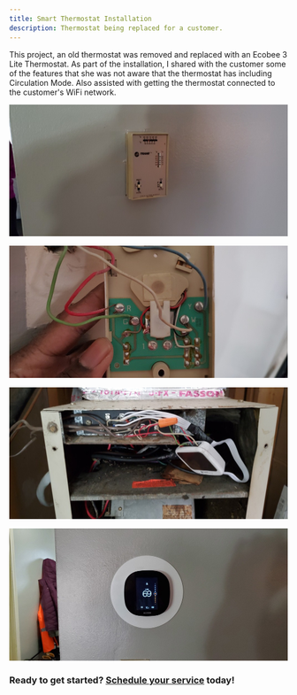 ```yaml
---
title: Smart Thermostat Installation
description: Thermostat being replaced for a customer.
---
```


This project, an old thermostat was removed and replaced with an Ecobee 3 Lite Thermostat. As part of the 
installation, I shared with the customer some of the features that she was not aware that the thermostat
has including Circulation Mode. Also assisted with getting the thermostat connected to the customer's 
WiFi network.

![](/images/thermostat_20210213/re20210213_111551.jpg)

![](/images/thermostat_20210213/re20210213_111932.jpg)

![](/images/thermostat_20210213/re20210213_120441.jpg)

![](/images/thermostat_20210213/re20210213_123820.jpg)

<h3>Ready to get started? <a href="https://rhtservices.square.site/">Schedule your service</a> today!</h3>
